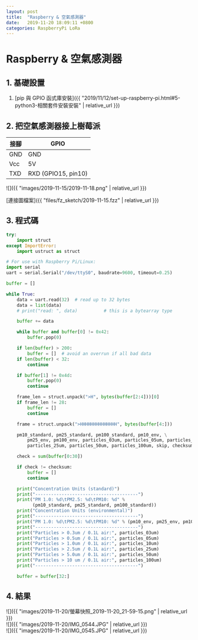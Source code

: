 ```yaml
---
layout: post
title:  "Raspberry & 空氣感測器"
date:   2019-11-20 18:09:11 +0800
categories: RaspberryPi LoRa
---
```


# Raspberry & 空氣感測器

## 1. 基礎設置
1. [pip 與 GPIO 函式庫安裝]({{ "2019/11/12/set-up-raspberry-pi.html#5-python3-相關套件安裝安裝" | relative_url }})

## 2. 把空氣感測器接上樹莓派

| 接腳 | GPIO |
| --- | ---- |
| GND | GND |
| Vcc | 5V |
| TXD | RXD (GPIO15, pin10) |


![]({{ "images/2019-11-15/2019-11-18.png" | relative_url }})   

[連接圖檔案]({{ "files/fz_sketch/2019-11-15.fzz" | relative_url }})   
<!--[元件位置]({{ "files/fz_part/.fzpz" | relative_url }})-->

## 3. 程式碼
```python
try:
    import struct
except ImportError:
    import ustruct as struct

# For use with Raspberry Pi/Linux:
import serial
uart = serial.Serial("/dev/ttyS0", baudrate=9600, timeout=0.25)

buffer = []

while True:
    data = uart.read(32)  # read up to 32 bytes
    data = list(data)
    # print("read: ", data)          # this is a bytearray type

    buffer += data

    while buffer and buffer[0] != 0x42:
        buffer.pop(0)

    if len(buffer) > 200:
        buffer = []  # avoid an overrun if all bad data
    if len(buffer) < 32:
        continue

    if buffer[1] != 0x4d:
        buffer.pop(0)
        continue

    frame_len = struct.unpack(">H", bytes(buffer[2:4]))[0]
    if frame_len != 28:
        buffer = []
        continue

    frame = struct.unpack(">HHHHHHHHHHHHHH", bytes(buffer[4:]))

    pm10_standard, pm25_standard, pm100_standard, pm10_env, \
        pm25_env, pm100_env, particles_03um, particles_05um, particles_10um, \
        particles_25um, particles_50um, particles_100um, skip, checksum = frame

    check = sum(buffer[0:30])

    if check != checksum:
        buffer = []
        continue

    print("Concentration Units (standard)")
    print("---------------------------------------")
    print("PM 1.0: %d\tPM2.5: %d\tPM10: %d" %
          (pm10_standard, pm25_standard, pm100_standard))
    print("Concentration Units (environmental)")
    print("---------------------------------------")
    print("PM 1.0: %d\tPM2.5: %d\tPM10: %d" % (pm10_env, pm25_env, pm100_env))
    print("---------------------------------------")
    print("Particles > 0.3um / 0.1L air:", particles_03um)
    print("Particles > 0.5um / 0.1L air:", particles_05um)
    print("Particles > 1.0um / 0.1L air:", particles_10um)
    print("Particles > 2.5um / 0.1L air:", particles_25um)
    print("Particles > 5.0um / 0.1L air:", particles_50um)
    print("Particles > 10 um / 0.1L air:", particles_100um)
    print("---------------------------------------")

    buffer = buffer[32:]
```
## 4. 結果

![]({{ "images/2019-11-20/螢幕快照_2019-11-20_21-59-15.png" | relative_url }})   
![]({{ "images/2019-11-20/IMG_0544.JPG" | relative_url }})   
![]({{ "images/2019-11-20/IMG_0545.JPG" | relative_url }})   
